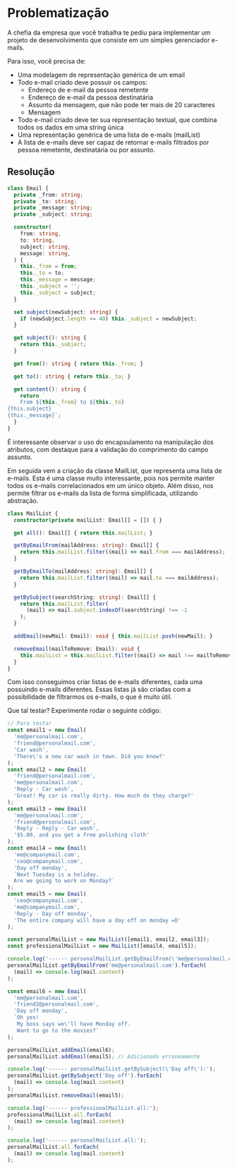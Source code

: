 # Problematização
A chefia da empresa que você trabalha te pediu para implementar um projeto de desenvolvimento que consiste em um simples gerenciador e-mails.

Para isso, você precisa de:
- Uma modelagem de representação genérica de um email
- Todo e-mail criado deve possuir os campos:
  - Endereço de e-mail da pessoa remetente
  - Endereço de e-mail da pessoa destinatária
  - Assunto da mensagem, que não pode ter mais de 20 caracteres
  - Mensagem
- Todo e-mail criado deve ter sua representação textual, que combina todos os dados em uma string única
- Uma representação genérica de uma lista de e-mails (mailList)
- A lista de e-mails deve ser capaz de retornar e-mails filtrados por pessoa remetente, destinatária ou por assunto.


## Resolução
```ts
class Email {
  private _from: string;
  private _to: string;
  private _message: string;
  private _subject: string;

  constructor(
    from: string,
    to: string,
    subject: string,
    message: string,
  ) {
    this._from = from;
    this._to = to;
    this._message = message;
    this._subject = '';
    this._subject = subject;
  }

  set subject(newSubject: string) {
    if (newSubject.length <= 40) this._subject = newSubject;
  }

  get subject(): string {
    return this._subject;
  }

  get from(): string { return this._from; }

  get to(): string { return this._to; }

  get content(): string {
    return `
    From ${this._from} to ${this._to}
{this.subject}
{this._message}`;
  }
}
```

É interessante observar o uso do encapsulamento na manipulação dos atributos, com destaque para a validação do comprimento do campo assunto.

Em seguida vem a criação da classe MailList, que representa uma lista de e-mails. Esta é uma classe muito interessante, pois nos permite manter todos os e-mails correlacionados em um único objeto. Além disso, nos permite filtrar os e-mails da lista de forma simplificada, utilizando abstração.

```ts
class MailList {
  constructor(private mailList: Email[] = []) { }

  get all(): Email[] { return this.mailList; }

  getByEmailFrom(mailAddress: string): Email[] {
    return this.mailList.filter((mail) => mail.from === mailAddress);
  }

  getByEmailTo(mailAddress: string): Email[] {
    return this.mailList.filter((mail) => mail.to === mailAddress);
  }

  getBySubject(searchString: string): Email[] {
    return this.mailList.filter(
      (mail) => mail.subject.indexOf(searchString) !== -1
    );
  }

  addEmail(newMail: Email): void { this.mailList.push(newMail); }

  removeEmail(mailToRemove: Email): void {
    this.mailList = this.mailList.filter((mail) => mail !== mailToRemove);
  }
}
```

Com isso conseguimos criar listas de e-mails diferentes, cada uma possuindo e-mails diferentes. Essas listas já são criadas com a possibilidade de filtrarmos os e-mails, o que é muito útil.

Que tal testar? Experimente rodar o seguinte código:
```ts
// Para testar
const email1 = new Email(
  'me@personalmail.com',
  'friend@personalmail.com',
  'Car wash',
  'There\'s a new car wash in town. Did you know?'
);
const email2 = new Email(
  'friend@personalmail.com',
  'me@personalmail.com',
  'Reply - Car wash',
  'Great! My car is really dirty. How much do they charge?'
);
const email3 = new Email(
  'me@personalmail.com',
  'friend@personalmail.com',
  'Reply - Reply - Car wash',
  '$5.00, and you get a free polishing cloth'
);
const email4 = new Email(
  'me@companymail.com',
  'ceo@companymail.com',
  'Day off monday',
  `Next Tuesday is a holiday.
  Are we going to work on Monday?`
);
const email5 = new Email(
  'ceo@companymail.com',
  'me@companymail.com',
  'Reply - Day off monday',
  'The entire company will have a day off on monday =D'
);

const personalMailList = new MailList([email1, email2, email3]);
const professionalMailList = new MailList([email4, email5]);

console.log('------ personalMailList.getByEmailFrom(\'me@personalmail.com\'):');
personalMailList.getByEmailFrom('me@personalmail.com').forEach(
  (mail) => console.log(mail.content)
);

const email6 = new Email(
  'me@personalmail.com',
  'friend2@personalmail.com',
  'Day off monday',
  `Oh yes!
   My boss says we\'ll have Monday off.
   Want to go to the movies?`
);

personalMailList.addEmail(email6);
personalMailList.addEmail(email5); // Adicionado erroneamente

console.log('------ personalMailList.getBySubject(\'Day off\'):');
personalMailList.getBySubject('Day off').forEach(
  (mail) => console.log(mail.content)
);
personalMailList.removeEmail(email5);

console.log('------ professionalMailList.all:');
professionalMailList.all.forEach(
  (mail) => console.log(mail.content)
);

console.log('------ personalMailList.all:');
personalMailList.all.forEach(
  (mail) => console.log(mail.content)
);
```
